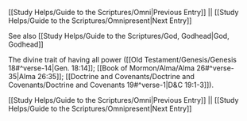 [[Study Helps/Guide to the Scriptures/Omni|Previous Entry]]  ||  [[Study Helps/Guide to the Scriptures/Omnipresent|Next Entry]]

 See also [[Study Helps/Guide to the Scriptures/God, Godhead|God, Godhead]]

 The divine trait of having all power ([[Old Testament/Genesis/Genesis 18#^verse-14|Gen. 18:14]]; [[Book of Mormon/Alma/Alma 26#^verse-35|Alma 26:35]]; [[Doctrine and Covenants/Doctrine and Covenants/Doctrine and Covenants 19#^verse-1|D&C 19:1-3]]).

[[Study Helps/Guide to the Scriptures/Omni|Previous Entry]]  ||  [[Study Helps/Guide to the Scriptures/Omnipresent|Next Entry]]